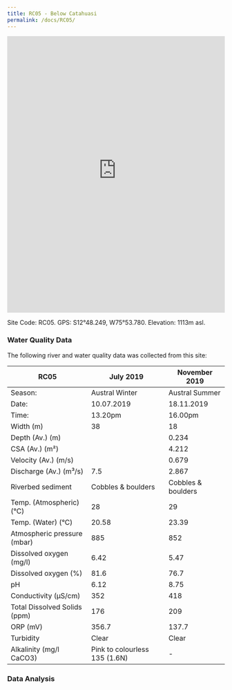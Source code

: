 ```yaml
---
title: RC05 - Below Catahuasi
permalink: /docs/RC05/
---
```


<iframe width="100%" height="640" allowfullscreen style="border-style:none;" src="https://cavep-undc-hosting.netlify.com/sites/RC05/app-files/"></iframe>


Site Code: RC05.  GPS: S12°48.249, W75°53.780. Elevation:
1113m asl.

### Water Quality Data

The following river and water quality data was collected from this site:

| RC05                         | July 2019                     | November 2019            |
|------------------------------|-------------------------------|--------------------------|
| Season:                      | Austral Winter                | Austral Summer           |
| Date:                        | 10.07.2019                    | 18.11.2019               |
| Time:                        | 13.20pm                       | 16.00pm                  |
| Width (m)                    | 38                            | 18                       |
| Depth (Av.) (m)              |                               | 0.234                    |
| CSA (Av.) (m²)               |                               | 4.212                    |
| Velocity (Av.) (m/s)         |                               | 0.679                    |
| Discharge (Av.) (m³/s)       | 7.5                           | 2.867                    |
| Riverbed sediment            | Cobbles & boulders            | Cobbles & boulders       |
| Temp. (Atmospheric) (°C)     | 28                            | 29                       |
| Temp. (Water) (°C)           | 20.58                         | 23.39                    |
| Atmospheric pressure (mbar)  | 885                           | 852                      |
| Dissolved oxygen (mg/l)      | 6.42                          | 5.47                     |
| Dissolved oxygen (%)         | 81.6                          | 76.7                     |
| pH                           | 6.12                          | 8.75                     |
| Conductivity (µS/cm)         | 352                           | 418                      |
| Total Dissolved Solids (ppm) | 176                           | 209                      |
| ORP (mV)                     | 356.7                         | 137.7                    |
| Turbidity                    | Clear                         | Clear                    |
| Alkalinity (mg/l CaCO3)      | Pink to colourless 135 (1.6N) |  -                       |

### Data Analysis
